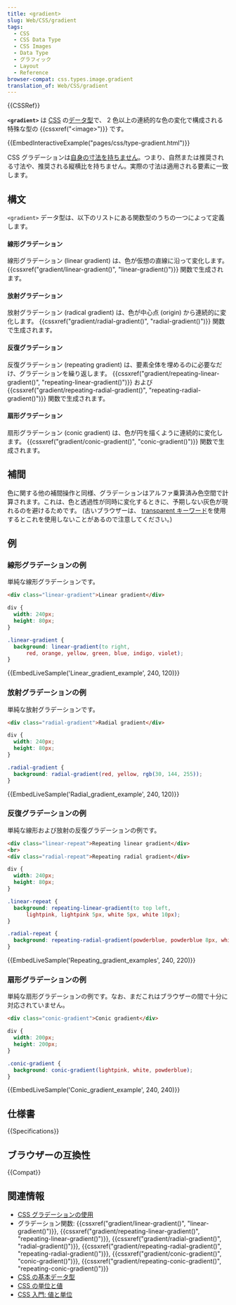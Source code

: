 ```yaml
---
title: <gradient>
slug: Web/CSS/gradient
tags:
  - CSS
  - CSS Data Type
  - CSS Images
  - Data Type
  - グラフィック
  - Layout
  - Reference
browser-compat: css.types.image.gradient
translation_of: Web/CSS/gradient
---
```

{{CSSRef}}

**`<gradient>`** は [CSS](/ja/docs/Web/CSS) の[データ型](/ja/docs/Web/CSS/CSS_Types)で、 2 色以上の連続的な色の変化で構成される特殊な型の {{cssxref("&lt;image&gt;")}} です。

{{EmbedInteractiveExample("pages/css/type-gradient.html")}}

CSS グラデーションは[自身の寸法を持ちません](/ja/docs/Web/CSS/image#description)。つまり、自然または推奨される寸法や、推奨される縦横比を持ちません。実際の寸法は適用される要素に一致します。

## 構文

`<gradient>` データ型は、以下のリストにある関数型のうちの一つによって定義します。

#### 線形グラデーション

線形グラデーション (linear gradient) は、色が仮想の直線に沿って変化します。 {{cssxref("gradient/linear-gradient()", "linear-gradient()")}} 関数で生成されます。

#### 放射グラデーション

放射グラデーション (radical gradient) は、色が中心点 (origin) から連続的に変化します。 {{cssxref("gradient/radial-gradient()", "radial-gradient()")}} 関数で生成されます。

#### 反復グラデーション

反復グラデーション (repeating gradient) は、要素全体を埋めるのに必要なだけ、グラデーションを繰り返します。 {{cssxref("gradient/repeating-linear-gradient()", "repeating-linear-gradient()")}} および {{cssxref("gradient/repeating-radial-gradient()", "repeating-radial-gradient()")}} 関数で生成されます。

#### 扇形グラデーション

扇形グラデーション (conic gradient) は、色が円を描くように連続的に変化します。 {{cssxref("gradient/conic-gradient()", "conic-gradient()")}} 関数で生成されます。

## 補間

色に関する他の補間操作と同様、グラデーションはアルファ乗算済み色空間で計算されます。これは、色と透過性が同時に変化するときに、予期しない灰色が現れるのを避けるためです。 (古いブラウザーは、 [transparent キーワード](/ja/docs/Web/CSS/color_value#transparent_keyword)を使用するとこれを使用しないことがあるので注意してください。)

## 例

<h3 id="Linear_gradient_example">線形グラデーションの例</h3>

単純な線形グラデーションです。

```html hidden
<div class="linear-gradient">Linear gradient</div>
```

```css hidden
div {
  width: 240px;
  height: 80px;
}
```

```css
.linear-gradient {
  background: linear-gradient(to right,
      red, orange, yellow, green, blue, indigo, violet);
}
```

{{EmbedLiveSample('Linear_gradient_example', 240, 120)}}

<h3 id="Radial_gradient_example">放射グラデーションの例</h3>

単純な放射グラデーションです。

```html hidden
<div class="radial-gradient">Radial gradient</div>
```

```css hidden
div {
  width: 240px;
  height: 80px;
}
```

```css
.radial-gradient {
  background: radial-gradient(red, yellow, rgb(30, 144, 255));
}
```

{{EmbedLiveSample('Radial_gradient_example', 240, 120)}}

<h3 id="Repeating_gradient_examples">反復グラデーションの例</h3>

単純な線形および放射の反復グラデーションの例です。

```html hidden
<div class="linear-repeat">Repeating linear gradient</div>
<br>
<div class="radial-repeat">Repeating radial gradient</div>
```

```css hidden
div {
  width: 240px;
  height: 80px;
}
```

```css
.linear-repeat {
  background: repeating-linear-gradient(to top left,
      lightpink, lightpink 5px, white 5px, white 10px);
}

.radial-repeat {
  background: repeating-radial-gradient(powderblue, powderblue 8px, white 8px, white 16px);
}
```

{{EmbedLiveSample('Repeating_gradient_examples', 240, 220)}}

<h3 id="Conic_gradient_example">扇形グラデーションの例</h3>

単純な扇形グラデーションの例です。なお、まだこれはブラウザーの間で十分に対応されていません。

```html hidden
<div class="conic-gradient">Conic gradient</div>
```

```css hidden
div {
  width: 200px;
  height: 200px;
}
```

```css
.conic-gradient {
  background: conic-gradient(lightpink, white, powderblue);
}
```

{{EmbedLiveSample('Conic_gradient_example', 240, 240)}}

## 仕様書

{{Specifications}}

## ブラウザーの互換性

{{Compat}}

## 関連情報

- [CSS グラデーションの使用](/ja/docs/Web/CSS/CSS_Images/Using_CSS_gradients)
- グラデーション関数: {{cssxref("gradient/linear-gradient()", "linear-gradient()")}}, {{cssxref("gradient/repeating-linear-gradient()", "repeating-linear-gradient()")}}, {{cssxref("gradient/radial-gradient()", "radial-gradient()")}}, {{cssxref("gradient/repeating-radial-gradient()", "repeating-radial-gradient()")}}, {{cssxref("gradient/conic-gradient()", "conic-gradient()")}}, {{cssxref("gradient/repeating-conic-gradient()", "repeating-conic-gradient()")}}
- [CSS の基本データ型](/ja/docs/Web/CSS/CSS_Types)
- [CSS の単位と値](/ja/docs/Web/CSS/CSS_Values_and_Units)
- [CSS 入門: 値と単位](/ja/docs/Learn/CSS/Building_blocks/Values_and_units)
